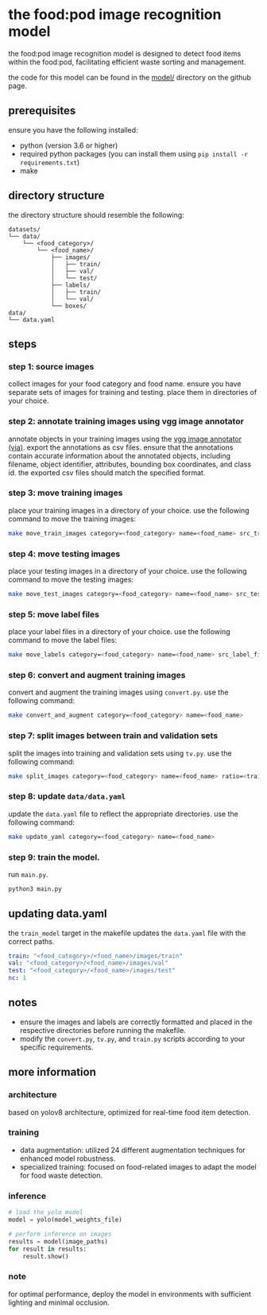 # the food:pod image recognition model

the food:pod image recognition model is designed to detect food items within the food:pod, facilitating efficient waste sorting and management. 

the code for this model can be found in the [model/](https://github.com/tb-dhk/food-pod/tree/main/model) directory on the github page.

## prerequisites

ensure you have the following installed:
- python (version 3.6 or higher)
- required python packages (you can install them using `pip install -r requirements.txt`)
- make

## directory structure

the directory structure should resemble the following:

```
datasets/
└── data/
    └── <food_category>/
        └── <food_name>/
            ├── images/
            │   ├── train/
            │   ├── val/
            │   └── test/
            ├── labels/
            │   ├── train/
            │   └── val/
            └── boxes/
data/
└── data.yaml
```

## steps

### step 1: source images

collect images for your food category and food name. ensure you have separate sets of images for training and testing. place them in directories of your choice.

### step 2: annotate training images using vgg image annotator

annotate objects in your training images using the [vgg image annotator (via)](https://www.robots.ox.ac.uk/~vgg/software/via/). export the annotations as csv files. ensure that the annotations contain accurate information about the annotated objects, including filename, object identifier, attributes, bounding box coordinates, and class id. the exported csv files should match the specified format.

### step 3: move training images

place your training images in a directory of your choice. use the following command to move the training images:

```sh
make move_train_images category=<food_category> name=<food_name> src_train_images=<path/to/train/images>
```

### step 4: move testing images

place your testing images in a directory of your choice. use the following command to move the testing images:

```sh
make move_test_images category=<food_category> name=<food_name> src_test_images=<path/to/test/images>
```

### step 5: move label files

place your label files in a directory of your choice. use the following command to move the label files:

```sh
make move_labels category=<food_category> name=<food_name> src_label_files=<path/to/label/files>
```

### step 6: convert and augment training images

convert and augment the training images using `convert.py`. use the following command:

```sh
make convert_and_augment category=<food_category> name=<food_name>
```

### step 7: split images between train and validation sets

split the images into training and validation sets using `tv.py`. use the following command:

```sh
make split_images category=<food_category> name=<food_name> ratio=<train_ratio>
```

### step 8: update `data/data.yaml`

update the `data.yaml` file to reflect the appropriate directories. use the following command:

```sh
make update_yaml category=<food_category> name=<food_name>
```

### step 9: train the model.

run `main.py`.

```sh
python3 main.py
```

## updating data.yaml

the `train_model` target in the makefile updates the `data.yaml` file with the correct paths.

```yaml
train: "<food_category>/<food_name>/images/train"
val: "<food_category>/<food_name>/images/val"
test: "<food_category>/<food_name>/images/test"
nc: 1
```

## notes

- ensure the images and labels are correctly formatted and placed in the respective directories before running the makefile.
- modify the `convert.py`, `tv.py`, and `train.py` scripts according to your specific requirements.

## more information 

### architecture

based on yolov8 architecture, optimized for real-time food item detection.

### training

- data augmentation: utilized 24 different augmentation techniques for enhanced model robustness.
- specialized training: focused on food-related images to adapt the model for food waste detection.

### inference

```python
# load the yolo model
model = yolo(model_weights_file)

# perform inference on images
results = model(image_paths)
for result in results:
    result.show()
```

### note

for optimal performance, deploy the model in environments with sufficient lighting and minimal occlusion.
